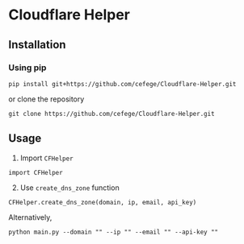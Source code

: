 # Cloudflare Helper

## Installation
### Using pip
```angular2html
pip install git+https://github.com/cefege/Cloudflare-Helper.git
```
or clone the repository
```angular2html
git clone https://github.com/cefege/Cloudflare-Helper.git
```
## Usage
1. Import `CFHelper` 
```
import CFHelper
```
2. Use `create_dns_zone` function
```
CFHelper.create_dns_zone(domain, ip, email, api_key)
```
Alternatively, 
```angular2html
python main.py --domain "" --ip "" --email "" --api-key ""
```